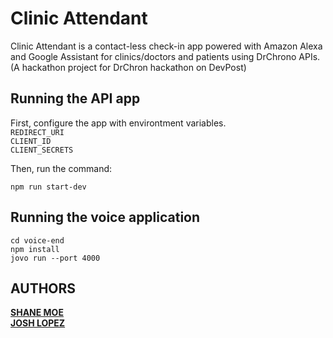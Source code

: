 # Clinic Attendant

Clinic Attendant is a contact-less check-in app powered with Amazon Alexa and Google Assistant for clinics/doctors and patients using DrChrono APIs.
(A hackathon project for DrChron hackathon on DevPost)

## Running the API app

First, configure the app with environtment variables.  
`REDIRECT_URI`  
`CLIENT_ID`  
`CLIENT_SECRETS`  

Then, run the command:  

```
npm run start-dev
```


## Running the voice application 

```
cd voice-end
npm install
jovo run --port 4000
```


## AUTHORS

**[SHANE MOE](https://github.com/ssoemoe)**  
**[JOSH LOPEZ](https://github.com/sinapples)**
